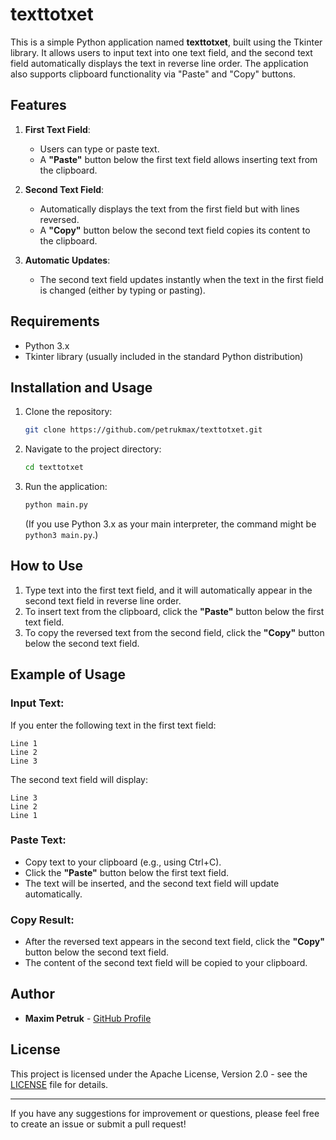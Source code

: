 # texttotxet

This is a simple Python application named **texttotxet**, built using the Tkinter library. It allows users to input text into one text field, and the second text field automatically displays the text in reverse line order. The application also supports clipboard functionality via "Paste" and "Copy" buttons.

## Features

1. **First Text Field**:
   - Users can type or paste text.
   - A **"Paste"** button below the first text field allows inserting text from the clipboard.

2. **Second Text Field**:
   - Automatically displays the text from the first field but with lines reversed.
   - A **"Copy"** button below the second text field copies its content to the clipboard.

3. **Automatic Updates**:
   - The second text field updates instantly when the text in the first field is changed (either by typing or pasting).

## Requirements

- Python 3.x
- Tkinter library (usually included in the standard Python distribution)

## Installation and Usage

1. Clone the repository:

   ```bash
   git clone https://github.com/petrukmax/texttotxet.git
   ```

2. Navigate to the project directory:

   ```bash
   cd texttotxet
   ```

3. Run the application:

   ```bash
   python main.py
   ```

   (If you use Python 3.x as your main interpreter, the command might be `python3 main.py`.)

## How to Use

1. Type text into the first text field, and it will automatically appear in the second text field in reverse line order.
2. To insert text from the clipboard, click the **"Paste"** button below the first text field.
3. To copy the reversed text from the second field, click the **"Copy"** button below the second text field.

## Example of Usage

### Input Text:
If you enter the following text in the first text field:
```
Line 1
Line 2
Line 3
```

The second text field will display:
```
Line 3
Line 2
Line 1
```

### Paste Text:
- Copy text to your clipboard (e.g., using Ctrl+C).
- Click the **"Paste"** button below the first text field.
- The text will be inserted, and the second text field will update automatically.

### Copy Result:
- After the reversed text appears in the second text field, click the **"Copy"** button below the second text field.
- The content of the second text field will be copied to your clipboard.

## Author

- **Maxim Petruk** - [GitHub Profile](https://github.com/petrukmax)

## License

This project is licensed under the Apache License, Version 2.0 - see the [LICENSE](LICENSE) file for details.

---

If you have any suggestions for improvement or questions, please feel free to create an issue or submit a pull request!
```
